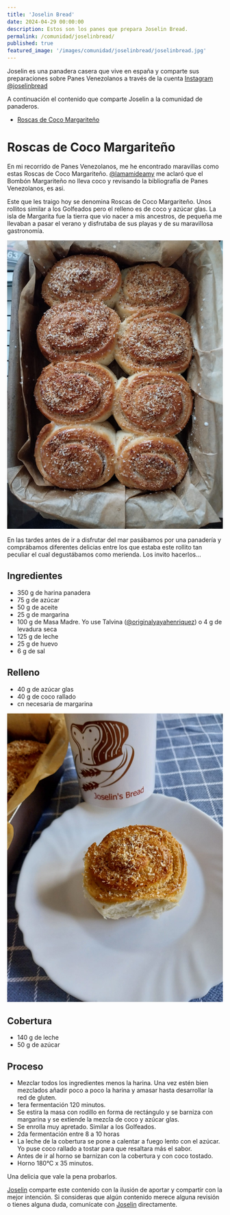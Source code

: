 ```yaml
---
title: 'Joselin Bread'
date: 2024-04-29 00:00:00
description: Estos son los panes que prepara Joselin Bread.
permalink: /comunidad/joselinbread/
published: true
featured_image: '/images/comunidad/joselinbread/joselinbread.jpg'
---
```


Joselin es una panadera casera que vive en españa y comparte sus preparaciones sobre Panes Venezolanos a través de la cuenta [Instagram @joselinbread](https://instagram.com/joselinbread/)

A continuación el contenido que comparte Joselin a la comunidad de panaderos.

* [Roscas de Coco Margariteño](#rosca)

<div id="rosca"></div>

# Roscas de Coco Margariteño

En mi recorrido de Panes Venezolanos, me he encontrado maravillas como estas Roscas de Coco Margariteño. [@lamamideamy](https://instagram.com/lamamideamy/) me aclaró que el Bombón Margariteño no lleva coco y revisando la bibliografía de Panes Venezolanos, es asi. 

Este que les traigo hoy se denomina Roscas de Coco Margariteño. Unos rollitos similar a los Golfeados pero el relleno es de coco y azúcar glas. La isla de Margarita fue la tierra que vio nacer a mis ancestros, de pequeña me llevaban a pasar el verano y disfrutaba de sus playas y de su maravillosa gastronomía. 

<img class="post_image post_image_right" src="/images/comunidad/joselinbread/joselinbread-roscas-01.jpg" alt="{{page.title}}">

En las tardes antes de ir a disfrutar del mar pasábamos por una panadería y comprábamos diferentes delicias entre los que estaba este rollito tan peculiar el cual degustábamos como merienda. Los invito hacerlos...

## Ingredientes

- 350 g de harina panadera 
- 75 g de azúcar 
- 50 g de aceite 
- 25 g de margarina
- 100 g de Masa Madre.  Yo use Talvina ([@originalyayahenriquez](https://instagram.com/originalyayahenriquez/)) o 4 g de levadura seca
- 125 g de leche
- 25 g de huevo 
- 6 g de sal 

## Relleno

- 40 g de azúcar glas
- 40 g de coco rallado 
- cn necesaria de margarina 

<img class="post_image post_image_right" src="/images/comunidad/joselinbread/joselinbread-roscas-04.jpg" alt="{{page.title}}">

## Cobertura 

- 140 g de leche
- 50 g de azúcar 

## Proceso

- Mezclar todos los ingredientes menos la harina. Una vez estén bien mezclados añadir poco a poco la harina y amasar hasta desarrollar la red de gluten. 
- 1era fermentación 120 minutos.
- Se estira la masa con rodillo en forma de rectángulo y se barniza con margarina y se extiende la mezcla de coco y azúcar glas. 
- Se enrolla muy apretado. Similar a los Golfeados. 
- 2da fermentación  entre 8 a 10 horas 
- La leche de la cobertura se pone a calentar a fuego lento con el azúcar.  Yo puse coco rallado a tostar para que resaltara más el sabor.  
- Antes de ir al horno se barnizan con la cobertura y con coco tostado.  
- Horno 180°C x 35 minutos. 

Una delicia que vale la pena probarlos.

[Joselin](https://instagram.com/joselinbread/) comparte este contenido con la ilusión de aportar y compartir con la mejor intención. Si consideras que algún contenido merece alguna revisión o tienes alguna duda, comunícate con [Joselin](https://instagram.com/joselinbread/) directamente.
